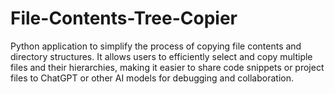 # File-Contents-Tree-Copier
Python application to simplify the process of copying file contents and directory structures. It allows users to efficiently select and copy multiple files and their hierarchies, making it easier to share code snippets or project files to ChatGPT or other AI models  for debugging and collaboration.
